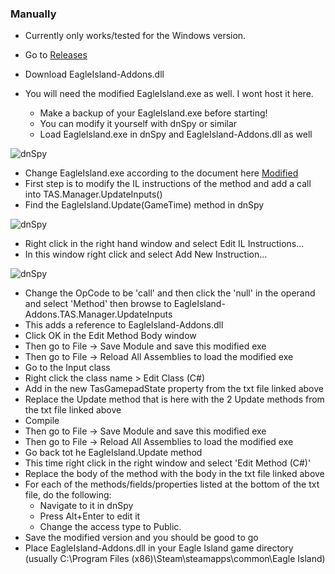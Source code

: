 ### Manually

- Currently only works/tested for the Windows version.
  
- Go to [Releases](https://github.com/rjr5838/EagleIslandTAS/releases)
- Download EagleIsland-Addons.dll
- You will need the modified EagleIsland.exe as well. I wont host it here.
  - Make a backup of your EagleIsland.exe before starting!
  - You can modify it yourself with dnSpy or similar
  - Load EagleIsland.exe in dnSpy and EagleIsland-Addons.dll as well

![dnSpy](https://raw.githubusercontent.com/rjr5838/EagleIslandTAS/master/Images/dnSpy01.png)

  - Change EagleIsland.exe according to the document here [Modified](https://github.com/rjr5838/EagleIsland/blob/master/Game/WhatsModified.txt)
  - First step is to modify the IL instructions of the method and add a call into TAS.Manager.UpdateInputs()
  - Find the EagleIsland.Update(GameTime) method in dnSpy

![dnSpy](https://raw.githubusercontent.com/rjr5838/EagleIsland/master/Images/dnSpy02.png)

  - Right click in the right hand window and select Edit IL Instructions...
  - In this window right click and select Add New Instruction...

![dnSpy](https://raw.githubusercontent.com/rjr5838/EagleIsland/master/Images/dnSpy03.png)

  - Change the OpCode to be 'call' and then click the 'null' in the operand and select 'Method' then browse to EagleIsland-Addons.TAS.Manager.UpdateInputs
  - This adds a reference to EagleIsland-Addons.dll
  - Click OK in the Edit Method Body window
  - Then go to File -> Save Module and save this modified exe
  - Then go to File -> Reload All Assemblies to load the modified exe
  - Go to the Input class
  - Right click the class name > Edit Class (C#)
  - Add in the new TasGamepadState property from the txt file linked above
  - Replace the Update method that is here with the 2 Update methods from the txt file linked above
  - Compile
  - Then go to File -> Save Module and save this modified exe
  - Then go to File -> Reload All Assemblies to load the modified exe
  - Go back tot he EagleIsland.Update method
  - This time right click in the right window and select 'Edit Method (C#)'
  - Replace the body of the method with the body in the txt file linked above
  - For each of the methods/fields/properties listed at the bottom of the txt file, do the following:
    - Navigate to it in dnSpy
    - Press Alt+Enter to edit it
    - Change the access type to Public.
  - Save the modified version and you should be good to go
- Place EagleIsland-Addons.dll in your Eagle Island game directory (usually C:\Program Files (x86)\Steam\steamapps\common\Eagle Island\)
